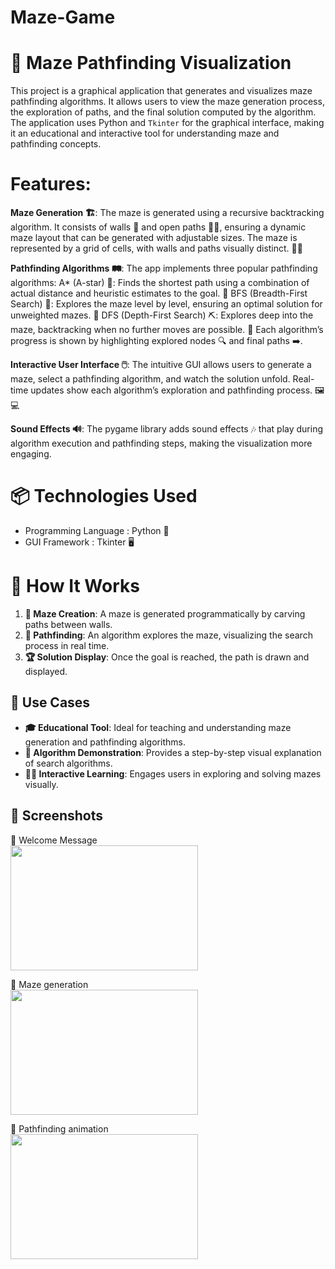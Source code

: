 # Maze-Game

# 🧩 Maze Pathfinding Visualization

This project is a graphical application that generates and visualizes maze pathfinding algorithms. It allows users to view the maze generation process, the exploration of paths, and the final solution computed by the algorithm. The application uses Python and `Tkinter` for the graphical interface, making it an educational and interactive tool for understanding maze and pathfinding concepts.

# Features:
 **Maze Generation 🏗️**:
    The maze is generated using a recursive backtracking algorithm. It consists of walls 🧱 and open paths 🚶‍♂️, ensuring a dynamic maze layout that can be generated with         adjustable sizes. The maze is represented by a grid of cells, with walls and paths visually distinct. 🏢🔲
    
 **Pathfinding Algorithms 🛤️**:
The app implements three popular pathfinding algorithms:
    A* (A-star) 🌟: Finds the shortest path using a combination of actual distance and heuristic estimates to the goal. 🚀
    BFS (Breadth-First Search) 🧭: Explores the maze level by level, ensuring an optimal solution for unweighted mazes. 🌊
    DFS (Depth-First Search) ⛏️: Explores deep into the maze, backtracking when no further moves are possible. 🌳 
Each algorithm’s progress is shown by highlighting             explored nodes 🔍 and final paths ➡️.

    
**Interactive User Interface 🖱️**:
    The intuitive GUI allows users to generate a maze, select a pathfinding algorithm, and watch the solution unfold. Real-time updates show each algorithm’s exploration and     pathfinding process. 🖼️💻
    
**Sound Effects 🔊**:
    The pygame library adds sound effects 🎶 that play during algorithm execution and pathfinding steps, making the visualization more engaging.


# 📦 Technologies Used
- Programming Language : Python 🐍
- GUI Framework : Tkinter 🖥️

# 📖 How It Works
1. **🔨 Maze Creation**: A maze is generated programmatically by carving paths between walls.
2. **🧩 Pathfinding**: An algorithm explores the maze, visualizing the search process in real time.
3. **🏆 Solution Display**: Once the goal is reached, the path is drawn and displayed. 


## 🎯 Use Cases
- **🎓 Educational Tool**: Ideal for teaching and understanding maze generation and pathfinding algorithms.
- **🤖 Algorithm Demonstration**: Provides a step-by-step visual explanation of search algorithms.
- **🧑‍🏫 Interactive Learning**: Engages users in exploring and solving mazes visually.


## 📸 Screenshots
🤝 Welcome Message  
<img src="https://github.com/user-attachments/assets/5b9c3bdf-a3c5-44d9-aba5-ebe6dc67a85d" width="300" height="200" />

🧭 Maze generation  
<img src="https://github.com/user-attachments/assets/c9f8c63a-092e-48f0-b3b8-57aedc8d625c" width="300" height="200" />

🔄 Pathfinding animation  
<img src="https://github.com/user-attachments/assets/28180375-6d31-4c01-abab-2ffcb0d7f3b8" width="300" height="200" />

